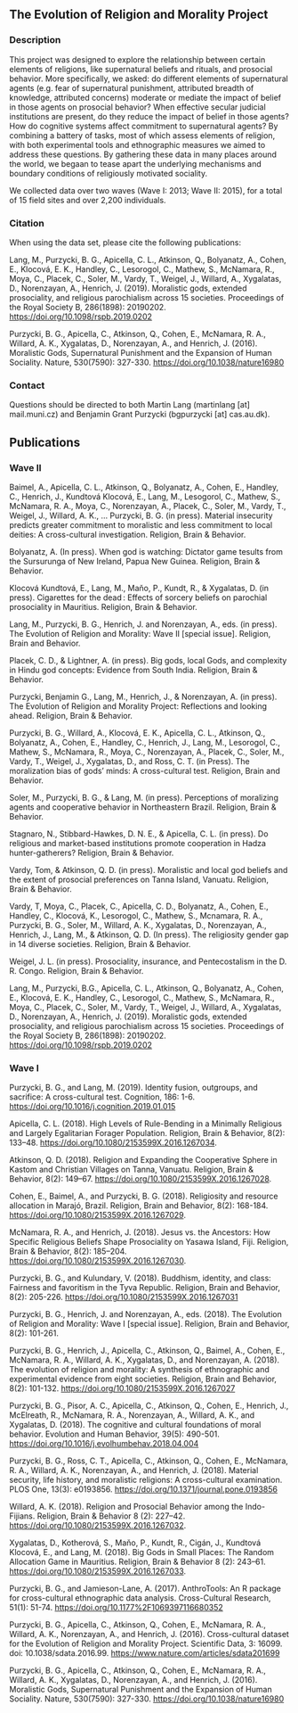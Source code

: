 ## The Evolution of Religion and Morality Project

### Description
This project was designed to explore the relationship between certain elements of religions, like supernatural beliefs and rituals, and prosocial behavior. More specifically, we asked: do different elements of supernatural agents (e.g. fear of supernatural punishment, attributed breadth of knowledge, attributed concerns) moderate or mediate the impact of belief in those agents on prosocial behavior? When effective secular judicial institutions are present, do they reduce the impact of belief in those agents? How do cognitive systems affect commitment to supernatural agents? By combining a battery of tasks, most of which assess elements of religion, with both experimental tools and ethnographic measures we aimed to address these questions. By gathering these data in many places around the world, we begaan to tease apart the underlying mechanisms and boundary conditions of religiously motivated sociality.

We collected data over two waves (Wave I: 2013; Wave II: 2015), for a total of 15 field sites and over 2,200 individuals. 

### Citation

When using the data set, please cite the following publications:

Lang, M., Purzycki, B. G., Apicella, C. L., Atkinson, Q., Bolyanatz, A., Cohen, E., Klocová, E. K., Handley, C., Lesorogol, C., Mathew, S., McNamara, R., Moya, C., Placek, C., Soler, M., Vardy, T., Weigel, J., Willard, A., Xygalatas, D., Norenzayan, A., Henrich, J. (2019). Moralistic gods, extended prosociality, and religious parochialism across 15 societies. Proceedings of the Royal Society B, 286(1898): 20190202. https://doi.org/10.1098/rspb.2019.0202

Purzycki, B. G., Apicella, C., Atkinson, Q., Cohen, E., McNamara, R. A., Willard, A. K., Xygalatas, D., Norenzayan, A., and Henrich, J. (2016). Moralistic Gods, Supernatural Punishment and the Expansion of Human Sociality. Nature, 530(7590): 327-330. https://doi.org/10.1038/nature16980

### Contact
Questions should be directed to both Martin Lang (martinlang [at] mail.muni.cz) and Benjamin Grant Purzycki (bgpurzycki [at] cas.au.dk).

## Publications

### Wave II

Baimel, A., Apicella, C. L., Atkinson, Q., Bolyanatz, A., Cohen, E., Handley, C., Henrich, J., Kundtová Klocová, E., Lang, M., Lesogorol, C., Mathew, S., McNamara, R. A., Moya, C., Norenzayan, A., Placek, C., Soler, M., Vardy, T., Weigel, J., Willard, A. K., … Purzycki, B. G. (in press). Material insecurity predicts greater commitment to moralistic and less commitment to local deities: A cross-cultural investigation. Religion, Brain & Behavior.

Bolyanatz, A. (In press). When god is watching: Dictator game tesults from the Sursurunga of New Ireland, Papua New Guinea. Religion, Brain & Behavior.

Klocová Kundtová, E., Lang, M., Maňo, P., Kundt, R., & Xygalatas, D. (in press). Cigarettes for the dead : Effects of sorcery beliefs on parochial prosociality in Mauritius. Religion, Brain & Behavior.

Lang, M., Purzycki, B. G., Henrich, J. and Norenzayan, A., eds. (in press). The Evolution of Religion and Morality: Wave II [special issue]. Religion, Brain and Behavior.

Placek, C. D., & Lightner, A. (in press). Big gods, local Gods, and complexity in Hindu god concepts: Evidence from South India. Religion, Brain & Behavior.

Purzycki, Benjamin G., Lang, M., Henrich, J., & Norenzayan, A. (in press). The Evolution of Religion and Morality Project: Reflections and looking ahead. Religion, Brain & Behavior.

Purzycki, B. G., Willard, A., Klocová, E. K., Apicella, C. L., Atkinson, Q., Bolyanatz, A., Cohen, E., Handley, C., Henrich, J., Lang, M., Lesorogol, C., Mathew, S., McNamara, R., Moya, C., Norenzayan, A., Placek, C., Soler, M., Vardy, T., Weigel, J., Xygalatas, D., and Ross, C. T. (in Press). The moralization bias of gods’ minds: A cross-cultural test. Religion, Brain and Behavior.

Soler, M., Purzycki, B. G., & Lang, M. (in press). Perceptions of moralizing agents and cooperative behavior in Northeastern Brazil. Religion, Brain & Behavior.

Stagnaro, N., Stibbard-Hawkes, D. N. E., & Apicella, C. L. (in press). Do religious and market-based institutions promote cooperation in Hadza hunter-gatherers? Religion, Brain & Behavior.

Vardy, Tom, & Atkinson, Q. D. (in press). Moralistic and local god beliefs and the extent of prosocial preferences on Tanna Island, Vanuatu. Religion, Brain & Behavior.

Vardy, T, Moya, C., Placek, C., Apicella, C. D., Bolyanatz, A., Cohen, E., Handley, C., Klocová, K., Lesorogol, C., Mathew, S., Mcnamara, R. A., Purzycki, B. G., Soler, M., Willard, A. K., Xygalatas, D., Norenzayan, A., Henrich, J., Lang, M., & Atkinson, Q. D. (In press). The religiosity gender gap in 14 diverse societies. Religion, Brain & Behavior.

Weigel, J. L. (in press). Prosociality, insurance, and Pentecostalism in the D. R. Congo. Religion, Brain & Behavior.

Lang, M., Purzycki, B.G., Apicella, C. L., Atkinson, Q., Bolyanatz, A., Cohen, E., Klocová, E. K., Handley, C., Lesorogol, C., Mathew, S., McNamara, R., Moya, C., Placek, C., Soler, M., Vardy, T., Weigel, J., Willard, A., Xygalatas, D., Norenzayan, A., Henrich, J. (2019). Moralistic gods, extended prosociality, and religious parochialism across 15 societies. Proceedings of the Royal Society B, 286(1898): 20190202. https://doi.org/10.1098/rspb.2019.0202

### Wave I

Purzycki, B. G., and Lang, M. (2019). Identity fusion, outgroups, and sacrifice: A cross-cultural test. Cognition, 186: 1-6. https://doi.org/10.1016/j.cognition.2019.01.015

Apicella, C. L. (2018). High Levels of Rule-Bending in a Minimally Religious and Largely Egalitarian Forager Population. Religion, Brain & Behavior, 8(2): 133–48. https://doi.org/10.1080/2153599X.2016.1267034.

Atkinson, Q. D. (2018). Religion and Expanding the Cooperative Sphere in Kastom and Christian Villages on Tanna, Vanuatu. Religion, Brain & Behavior, 8(2): 149–67. https://doi.org/10.1080/2153599X.2016.1267028.

Cohen, E., Baimel, A., and Purzycki, B. G. (2018). Religiosity and resource allocation in Marajó, Brazil. Religion, Brain and Behavior, 8(2):  168-184. https://doi.org/10.1080/2153599X.2016.1267029.

McNamara, R. A., and Henrich, J. (2018). Jesus vs. the Ancestors: How Specific Religious Beliefs Shape Prosociality on Yasawa Island, Fiji. Religion, Brain & Behavior, 8(2): 185–204. https://doi.org/10.1080/2153599X.2016.1267030.

Purzycki, B. G., and Kulundary, V. (2018). Buddhism, identity, and class: Fairness and favoritism in the Tyva Republic. Religion, Brain and Behavior, 8(2): 205-226. https://doi.org/10.1080/2153599X.2016.1267031

Purzycki, B. G., Henrich, J. and Norenzayan, A., eds. (2018). The Evolution of Religion and Morality: Wave I [special issue]. Religion, Brain and Behavior, 8(2): 101-261.

Purzycki, B. G., Henrich, J., Apicella, C., Atkinson, Q., Baimel, A., Cohen, E., McNamara, R. A., Willard, A. K., Xygalatas, D., and Norenzayan, A. (2018). The evolution of religion and morality: A synthesis of ethnographic and experimental evidence from eight societies. Religion, Brain and Behavior, 8(2): 101-132. https://doi.org/10.1080/2153599X.2016.1267027

Purzycki, B. G., Pisor, A. C., Apicella, C., Atkinson, Q., Cohen, E., Henrich, J., McElreath, R., McNamara, R. A., Norenzayan, A., Willard, A. K., and Xygalatas, D. (2018). The cognitive and cultural foundations of moral behavior. Evolution and Human Behavior, 39(5): 490-501. https://doi.org/10.1016/j.evolhumbehav.2018.04.004

Purzycki, B. G., Ross, C. T., Apicella, C., Atkinson, Q., Cohen, E., McNamara, R. A., Willard, A. K., Norenzayan, A., and Henrich, J. (2018). Material security, life history, and moralistic religions: A cross-cultural examination. PLOS One, 13(3): e0193856. https://doi.org/10.1371/journal.pone.0193856

Willard, A. K. (2018). Religion and Prosocial Behavior among the Indo-Fijians. Religion, Brain & Behavior 8 (2): 227–42. https://doi.org/10.1080/2153599X.2016.1267032.

Xygalatas, D., Kotherová, S., Maňo, P., Kundt, R., Cigán, J., Kundtová Klocová, E., and Lang, M. (2018). Big Gods in Small Places: The Random Allocation Game in Mauritius. Religion, Brain & Behavior 8 (2): 243–61. https://doi.org/10.1080/2153599X.2016.1267033.

Purzycki, B. G., and Jamieson-Lane, A. (2017). AnthroTools: An R package for cross-cultural ethnographic data analysis. Cross-Cultural Research, 51(1):  51-74. https://doi.org/10.1177%2F1069397116680352

Purzycki, B. G., Apicella, C., Atkinson, Q., Cohen, E., McNamara, R. A., Willard, A. K., Norenzayan, A., and Henrich, J. (2016). Cross-cultural dataset for the Evolution of Religion and Morality Project. Scientific Data, 3: 16099. doi: 10.1038/sdata.2016.99. https://www.nature.com/articles/sdata201699

Purzycki, B. G., Apicella, C., Atkinson, Q., Cohen, E., McNamara, R. A., Willard, A. K., Xygalatas, D., Norenzayan, A., and Henrich, J. (2016). Moralistic Gods, Supernatural Punishment and the Expansion of Human Sociality. Nature, 530(7590): 327-330. https://doi.org/10.1038/nature16980
